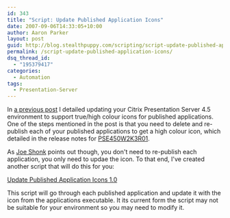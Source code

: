 ```yaml
---
id: 343
title: "Script: Update Published Application Icons"
date: 2007-09-06T14:33:05+10:00
author: Aaron Parker
layout: post
guid: http://blog.stealthpuppy.com/scripting/script-update-published-application-icons
permalink: /script-update-published-application-icons/
dsq_thread_id:
  - "195379417"
categories:
  - Automation
tags:
  - Presentation-Server
---
```

In [a previous post](https://stealthpuppy.com/terminal-server/high-colour-icons-for-citrix-presentation-server-applications) I detailed updating your Citrix Presentation Server 4.5 environment to support true/high colour icons for published applications. One of the steps mentioned in the post is that you need to delete and re-publish each of your published applications to get a high colour icon, which detailed in the release notes for [PSE450W2K3R01](http://support.citrix.com/article/CTX112618).

As [Joe Shonk](https://stealthpuppy.com/terminal-server/high-colour-icons-for-citrix-presentation-server-applications#comment-3695) points out though, you don't need to re-publish each application, you only need to updae the icon. To that end, I've created another script that will do this for you:

[Update Published Application Icons 1.0](https://stealthpuppy.com/unattended/wsf-update-published-application-icons-10)

This script will go through each published application and update it with the icon from the applications executable. It its current form the script may not be suitable for your environment so you may need to modify it.